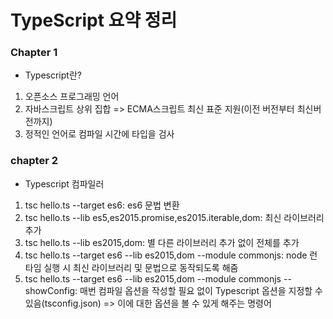 # TypeScript 요약 정리

### Chapter 1

- Typescript란?

1. 오픈소스 프로그래밍 언어
2. 자바스크립트 상위 집합 => ECMA스크립트 최신 표준 지원(이전 버전부터 최신버전까지)
3. 정적인 언어로 컴파일 시간에 타입을 검사

### chapter 2

- Typescript 컴파일러

1. tsc hello.ts --target es6: es6 문법 변환
2. tsc hello.ts --lib es5,es2015.promise,es2015.iterable,dom: 최신 라이브러리 추가
3. tsc hello.ts --lib es2015,dom: 별 다른 라이브러리 추가 없이 전체를 추가
4. tsc hello.ts --target es6 --lib es2015,dom --module commonjs: node 런타임 실행 시 최신 라이브러리 및 문법으로 동작되도록 해줌
5. tsc hello.ts --target es6 --lib es2015,dom --module commonjs --showConfig: 매번 컴파일 옵션을 작성할 필요 없이 Typescript 옵션을 지정할 수 있음(tsconfig.json) => 이에 대한 옵션을 볼 수 있게 해주는 명령어
